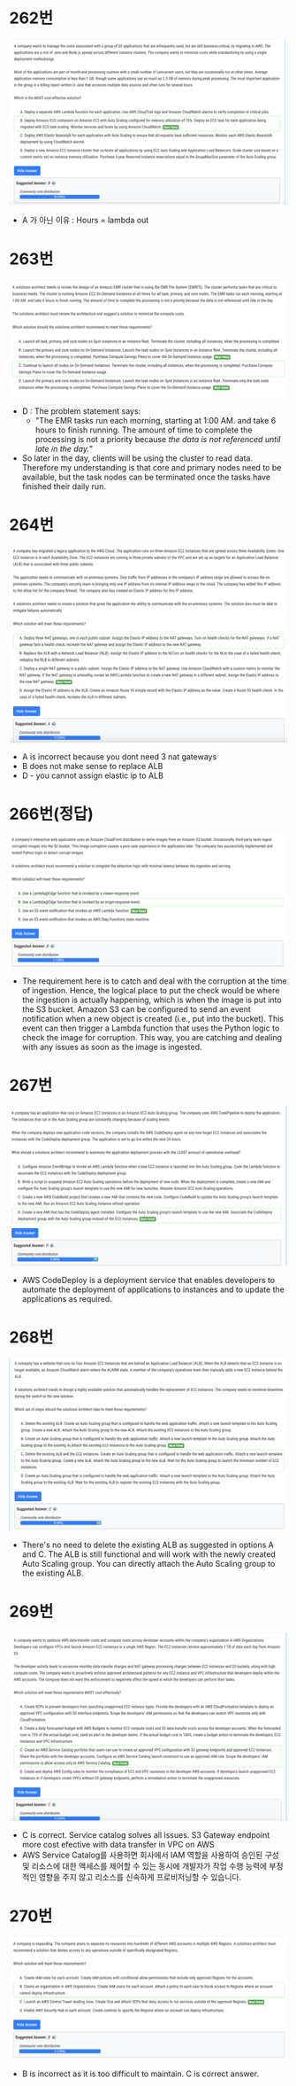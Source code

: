 # 262번

![image-20240120170340274](images/20240119_examtopic_sap_261-270/image-20240120170340274.png)

- A 가 아닌 이유 : Hours = lambda out

# 263번

![image-20240120171238206](images/20240119_examtopic_sap_261-270/image-20240120171238206.png)

- D : The problem statement says: 
  - "The EMR tasks run each morning, starting at 1:00 AM. and take 6 hours to finish running. The amount of time to complete the processing is not a priority because *the data is not referenced until late in the day.*" 
- So later in the day, clients will be using the cluster to read data. Therefore my understanding is that core and primary nodes need to be available, but the task nodes can be terminated once the tasks have finished their daily run.

# 264번

![image-20240120171532037](images/20240119_examtopic_sap_261-270/image-20240120171532037.png)

- A is incorrect because you dont need 3 nat gateways 
- B does not make sense to replace ALB 
- D - you cannot assign elastic ip to ALB

# 266번(정답)

![image-20240120171723657](images/20240119_examtopic_sap_261-270/image-20240120171723657.png)

- The requirement here is to catch and deal with the corruption at the time of ingestion. Hence, the logical place to put the check would be where the ingestion is actually happening, which is when the image is put into the S3 bucket. Amazon S3 can be configured to send an event notification when a new object is created (i.e., put into the bucket). This event can then trigger a Lambda function that uses the Python logic to check the image for corruption. This way, you are catching and dealing with any issues as soon as the image is ingested.

# 267번

![image-20240120172038539](images/20240119_examtopic_sap_261-270/image-20240120172038539.png)

- AWS CodeDeploy is a deployment service that enables developers to automate the deployment of applications to instances and to update the applications as required.

# 268번

![image-20240120172338577](images/20240119_examtopic_sap_261-270/image-20240120172338577.png)

- There's no need to delete the existing ALB as suggested in options A and C. The ALB is still functional and will work with the newly created Auto Scaling group. You can directly attach the Auto Scaling group to the existing ALB.

# 269번

![image-20240120173419745](images/20240119_examtopic_sap_261-270/image-20240120173419745.png)

- C is correct. Service catalog solves all issues. S3 Gateway endpoint more cost efective with data transfer in VPC on AWS
- AWS Service Catalog를 사용하면 회사에서 IAM 역할을 사용하여 승인된 구성 및 리소스에 대한 액세스를 제어할 수 있는 동시에 개발자가 작업 수행 능력에 부정적인 영향을 주지 않고 리소스를 신속하게 프로비저닝할 수 있습니다.

# 270번

![image-20240120173731121](images/20240119_examtopic_sap_261-270/image-20240120173731121.png)

- B is incorrect as it is too difficult to maintain. C is correct answer.